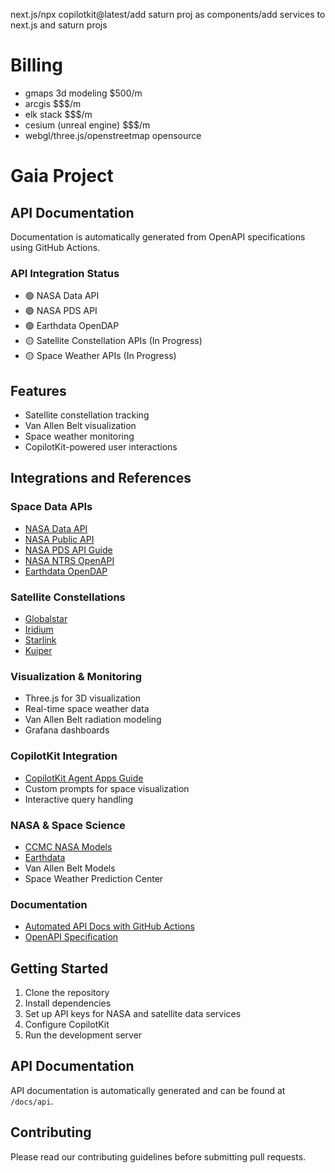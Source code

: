 next.js/npx copilotkit@latest/add saturn proj as components/add services to next.js and saturn projs

# Billing
- gmaps 3d modeling $500/m
- arcgis $$$/m
- elk stack $$$/m
- cesium (unreal engine) $$$/m
- webgl/three.js/openstreetmap opensource

# Gaia Project

## API Documentation
Documentation is automatically generated from OpenAPI specifications using GitHub Actions.

### API Integration Status
- 🟢 NASA Data API
- 🟢 NASA PDS API
- 🟢 Earthdata OpenDAP
- 🟡 Satellite Constellation APIs (In Progress)
- 🟡 Space Weather APIs (In Progress)

## Features
- Satellite constellation tracking
- Van Allen Belt visualization
- Space weather monitoring
- CopilotKit-powered user interactions

## Integrations and References

### Space Data APIs
- [NASA Data API](https://data.nasa.gov/api/3)
- [NASA Public API](https://api.nasa.gov/)
- [NASA PDS API Guide](https://nasa-pds.github.io/pds-api/guides/search.html)
- [NASA NTRS OpenAPI](https://ntrs.nasa.gov/api/openapi/#/)
- [Earthdata OpenDAP](https://www.earthdata.nasa.gov/engage/open-data-services-software/earthdata-developer-portal/opendap)

### Satellite Constellations
- [Globalstar](https://www.globalstar.com/en-us)
- [Iridium](https://www.iridium.com/)
- [Starlink](https://www.starlink.com/)
- [Kuiper](https://www.aboutamazon.com/news/tag/project-kuiper)

### Visualization & Monitoring
- Three.js for 3D visualization
- Real-time space weather data
- Van Allen Belt radiation modeling
- Grafana dashboards

### CopilotKit Integration
- [CopilotKit Agent Apps Guide](https://dev.to/copilotkit/heres-how-to-build-fullstack-agent-apps-gemini-copilotkit-langgraph-15jb)
- Custom prompts for space visualization
- Interactive query handling

### NASA & Space Science
- [CCMC NASA Models](https://ccmc.gsfc.nasa.gov/models/?services=Runs-on-Request&statuses=Production&statuses=Result+Only)
- [Earthdata](https://earthdata.nasa.gov)
- Van Allen Belt Models
- Space Weather Prediction Center

### Documentation
- [Automated API Docs with GitHub Actions](https://www.freecodecamp.org/news/how-to-automate-api-documentation-updates-with-github-actions-and-openapi-specifications/)
- [OpenAPI Specification](https://swagger.io/specification/)

## Getting Started
1. Clone the repository
2. Install dependencies
3. Set up API keys for NASA and satellite data services
4. Configure CopilotKit
5. Run the development server

## API Documentation
API documentation is automatically generated and can be found at `/docs/api`.

## Contributing
Please read our contributing guidelines before submitting pull requests.
